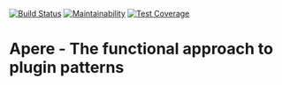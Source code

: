 [![Build Status](https://travis-ci.org/jeanfortheweb/apere.svg?branch=master)](https://travis-ci.org/jeanfortheweb/apere) [![Maintainability](https://api.codeclimate.com/v1/badges/29e376d945395da69418/maintainability)](https://codeclimate.com/github/jeanfortheweb/apere/maintainability) [![Test Coverage](https://api.codeclimate.com/v1/badges/947ddbd81606293ef9a8/test_coverage)](https://codeclimate.com/github/jeanfortheweb/apere/test_coverage)

# Apere - The functional approach to plugin patterns

